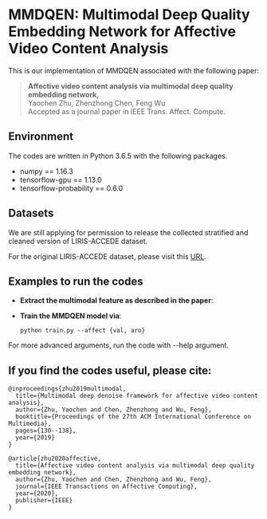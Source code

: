 # MMDQEN: Multimodal Deep Quality Embedding Network for Affective Video Content Analysis

This is our implementation of MMDQEN associated with the following paper:

 >**Affective video content analysis via multimodal deep quality embedding network,**  
 >Yaochen Zhu, Zhenzhong Chen, Feng Wu  
 >Accepted as a journal paper in IEEE Trans. Affect. Compute.

## Environment

The codes are written in Python 3.6.5 with the following packages.  

- numpy == 1.16.3
- tensorflow-gpu == 1.13.0
- tensorflow-probability == 0.6.0

## Datasets

We are still applying for permission to release the collected stratified and cleaned version of LIRIS-ACCEDE dataset.

For the original LIRIS-ACCEDE dataset, please visit this [URL](https://liris-accede.ec-lyon.fr).

## Examples to run the codes

- **Extract the multimodal feature as described in the paper**: 

- **Train the MMDQEN model via**: 
	
	```python train.py --affect {val, aro}```

For more advanced arguments, run the code with --help argument.
  

## If you find the codes useful, please cite:

	@inproceedings{zhu2019multimodal,
	  title={Multimodal deep denoise framework for affective video content analysis},
	  author={Zhu, Yaochen and Chen, Zhenzhong and Wu, Feng},
	  booktitle={Proceedings of the 27th ACM International Conference on Multimedia},
	  pages={130--138},
	  year={2019}
	}

	@article{zhu2020affective,
	  title={Affective video content analysis via multimodal deep quality embedding network},
	  author={Zhu, Yaochen and Chen, Zhenzhong and Wu, Feng},
	  journal={IEEE Transactions on Affective Computing},
	  year={2020},
	  publisher={IEEE}
	}
